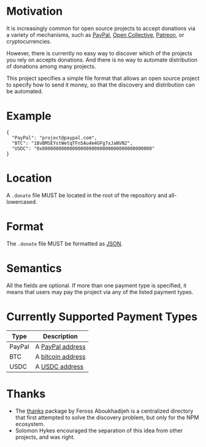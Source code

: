 # Motivation

It is increasingly common for open source projects to accept donations via a variety of mechanisms, such as [PayPal](https://www.paypal.com/us/home), [Open Collective](https://opencollective.com/), [Patreon](https://www.patreon.com/), or cryptocurrencies.

However, there is currently no easy way to discover which of the projects you rely on accepts donations. And there is no way to automate distribution of donations among many projects.

This project specifies a simple file format that allows an open source project to specify how to send it money, so that the discovery and distribution can be automated.

# Example

```
{
  "PayPal": "project@paypal.com",
  "BTC": "1BvBMSEYstWetqTFn5Au4m4GFg7xJaNVN2",
  "USDC": "0x0000000000000000000000000000000000000000"  
}
```

# Location

A `.donate` file MUST be located in the root of the repository and all-lowercased.

# Format

The `.donate` file MUST be formatted as [JSON](https://www.json.org/).

# Semantics

All the fields are optional. If more than one payment type is specified, it means that users may pay the project via any of the listed payment types.

# Currently Supported Payment Types

| Type | Description |
|-|-|
| PayPal | A [PayPal address](http://paypal.com) |
| BTC | A [bitcoin address](https://en.bitcoin.it/wiki/Address) |
| USDC | A [USDC address](https://www.coinbase.com/usdc) |

# Thanks

* The [thanks](https://www.npmjs.com/package/thanks) package by Feross Aboukhadijeh is a centralized directory that first attempted to solve the discovery problem, but only for the NPM ecosystem.
* Solomon Hykes encouraged the separation of this idea from other projects, and was right.
